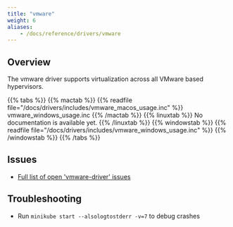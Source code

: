 ```yaml
---
title: "vmware"
weight: 6
aliases:
    - /docs/reference/drivers/vmware
---
```


## Overview

The vmware driver supports virtualization across all VMware based hypervisors.

{{% tabs %}}
{{% mactab %}}
{{% readfile file="/docs/drivers/includes/vmware_macos_usage.inc" %}} vmware_windows_usage.inc
{{% /mactab %}}
{{% linuxtab %}}
No documentation is available yet.
{{% /linuxtab %}}
{{% windowstab %}}
{{% readfile file="/docs/drivers/includes/vmware_windows_usage.inc" %}} 
{{% /windowstab %}}
{{% /tabs %}}

## Issues

* [Full list of open 'vmware-driver' issues](https://github.com/kubernetes/minikube/labels/co%2Fvmware-driver)

## Troubleshooting

* Run `minikube start --alsologtostderr -v=7` to debug crashes
